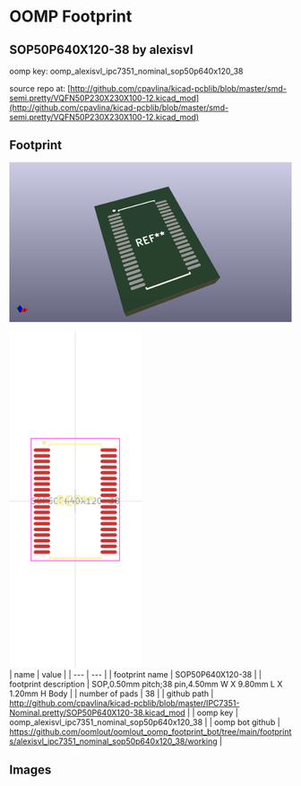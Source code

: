 # OOMP Footprint  
## SOP50P640X120-38  by alexisvl  
  
oomp key: oomp_alexisvl_ipc7351_nominal_sop50p640x120_38  
  
source repo at: [http://github.com/cpavlina/kicad-pcblib/blob/master/smd-semi.pretty/VQFN50P230X230X100-12.kicad_mod](http://github.com/cpavlina/kicad-pcblib/blob/master/smd-semi.pretty/VQFN50P230X230X100-12.kicad_mod)  
## Footprint  
  
[![working_kicad_pcb_3d.png](working_kicad_pcb_3d_600.png)](working_kicad_pcb_3d.png)  
  
[![working.png](working_600.png)](working.png)  
| name | value | 
| --- | --- | 
| footprint name | SOP50P640X120-38 | 
| footprint description | SOP,0.50mm pitch;38 pin,4.50mm W X 9.80mm L X 1.20mm H Body | 
| number of pads | 38 | 
| github path | http://github.com/cpavlina/kicad-pcblib/blob/master/IPC7351-Nominal.pretty/SOP50P640X120-38.kicad_mod | 
| oomp key | oomp_alexisvl_ipc7351_nominal_sop50p640x120_38 | 
| oomp bot github | https://github.com/oomlout/oomlout_oomp_footprint_bot/tree/main/footprints/alexisvl_ipc7351_nominal_sop50p640x120_38/working | 
## Images  
